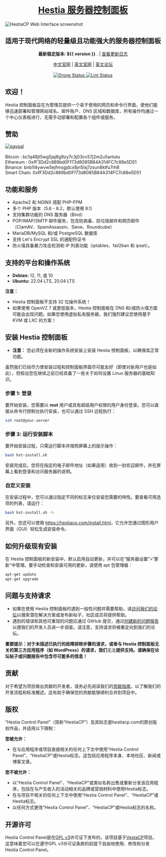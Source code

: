 <h1 align="center"><a href="https://www.hestiacp.com/">Hestia 服务器控制面板</a></h1>

![HestiaCP Web Interface screenshot](https://hestiamb.org/520.png)

<h2 align="center">适用于现代网络的轻量级且功能强大的服务器控制面板</h2>

<p align="center"><strong>最新稳定版本: ${{ version }}</strong> . | <a href="changelog.md">查看更新日志</a></p>

<p align="center">
	<a href="https://hestiamb.org">中文官网</a> |
	<a href="https://hestiacp.com">英文官网</a> |
	<a href="https://forum.hestiacp.com">英文论坛</a>
	<br/><br/>
	<a href="https://drone.hestiacp.com/hestiacp/hestiacp">
		<img src="https://drone.hestiacp.com/api/badges/hestiacp/hestiacp/status.svg?ref=refs/heads/main" alt="Drone Status"/>
	</a>
	<a href="https://github.com/hestiacp/hestiacp/actions/workflows/lint.yml">
		<img src="https://github.com/hestiacp/hestiacp/actions/workflows/lint.yml/badge.svg" alt="Lint Status"/>
	</a>
</p>

## **欢迎！**

Hestia 控制面板旨在为管理员提供一个易于使用的网页和命令行界面，使他们能够迅速部署和管理网站域名、邮件账户、DNS 区域和数据库，所有操作均通过一个中心仪表板进行，无需手动部署和配置各个组件或服务。

## 赞助

[![paypal](https://www.paypalobjects.com/en_US/i/btn/btn_donateCC_LG.gif)](https://www.paypal.com/cgi-bin/webscr?cmd=_s-xclick&hosted_button_id=ST87LQH2CHGLA)<br /><br />
Bitcoin : bc1q48jt5wg5jaj8g9zy7c3j03cv57j2m2u5anlutu<br>
Ethereum : 0xfF3Dd2c889bd0Ff73d8085B84A314FC7c88e5D51<br>
Binance: bnb1l4ywvw5ejfmsgjdcx8jn5lxj7zsun8ktfu7rh8<br>
Smart Chain: 0xfF3Dd2c889bd0Ff73d8085B84A314FC7c88e5D51<br>

## 功能和服务

- Apache2 和 NGINX 搭配 PHP-FPM
- 多个 PHP 版本（5.6 - 8.2，默认使用 8.1）
- 支持集群功能的 DNS 服务器（Bind）
- POP/IMAP/SMTP 邮件服务，包含防病毒、防垃圾邮件和网页邮件（ClamAV、SpamAssassin、Sieve、Roundcube）
- MariaDB/MySQL 和/或 PostgreSQL 数据库
- 支持 Let's Encrypt SSL 的通配符证书
- 防火墙具备暴力攻击检测和 IP 列表功能（iptables、fail2ban 和 ipset）。

## 支持的平台和操作系统

- **Debian:** 12, 11, 或 10
- **Ubuntu:** 22.04 LTS, 20.04 LTS

**注意：**

- Hestia 控制面板不支持 32 位操作系统！
- 如果使用 OpenVZ 7 或更低版本，Hestia 控制面板在 DNS 和/或防火墙方面可能会出现问题。如果您使用虚拟私有服务器，我们强烈建议您使用基于 KVM 或 LXC 的方案！

## 安装 Hestia 控制面板

- **注意：** 您必须在全新的操作系统安装上安装 Hestia 控制面板，以确保其正常功能。

虽然我们已经尽力使安装过程和控制面板界面尽可能友好（即使对新用户也是如此），但假设您在继续之前已经具备了一些关于如何设置 Linux 服务器的基础知识。

### 步骤 1: 登录

要开始安装，您需要以 **root** 用户或具有超级用户权限的用户身份登录。您可以直接从命令行控制台执行安装，也可以通过 SSH 远程执行：

```bash
ssh root@your.server
```

### 步骤 3: 运行安装脚本

要开始安装过程，只需运行脚本并按照屏幕上的提示操作：

```bash
bash hst-install.sh
```

安装完成后，您将在指定的电子邮件地址（如果适用）收到一封欢迎邮件，并在屏幕上看到登录和访问服务器的说明。

### 自定义安装

在安装过程中，您可以通过指定不同的标志来仅安装您需要的特性。要查看可用选项的列表，请运行：

```bash
bash hst-install.sh -h
```

另外，您还可以使用 <https://hestiacp.com/install.html>，它允许您通过图形用户界面（GUI）轻松生成安装命令。

## 如何升级现有安装

在 Hestia 控制面板的新安装中，默认启用自动更新，并可以在“服务器设置”>“更新”中管理。要手动检查和安装可用的更新，请使用 apt 包管理器：

```bash
apt-get update
apt-get upgrade
```

## 问题与支持请求

- 如果在使用 Hestia 控制面板时遇到一般性问题并需要帮助，请[访问我们的论坛](https://forum.hestiacp.com/)以搜索潜在解决方案或发布新帖子，社区成员将提供帮助。
- 遇到的错误和其他可重现的问题应通过 GitHub 提交，通过[创建新的问题报告](https://github.com/hestiacp/hestiacp/issues)以便我们的开发人员进一步调查。请注意，支持请求将被重定向到我们的论坛。

**重要提示：对于未描述已执行的故障排除步骤的请求，或者与 Hestia 控制面板无关的第三方应用程序（如 WordPress）的请求，我们**无法**提供支持。请确保在论坛帖子或问题报告中包含尽可能多的信息！**

## 贡献

对于希望为项目做出贡献的开发者，请务必先阅读我们的[贡献指南](https://github.com/hestiacp/hestiacp/blob/release/CONTRIBUTING.md)，以了解我们的开发流程和标准概述。这有助于确保您的贡献能够顺利合并到项目中。

## 版权

“Hestia Control Panel”（简称“HestiaCP”）及其标志是hestiacp.com的原创版权作品，并适用以下限制：

**您被允许：**

- 在与应用程序或项目直接相关的任何上下文中使用“Hestia Control Panel”、“HestiaCP”或Hestia标志。这包括应用程序本身、本地社区、新闻或博客文章。

**您不被允许：**

- 以“Hestia Control Panel”、“HestiaCP”或类似名称出售或重新分发该应用程序，包括在与产生收入的活动相关的品牌或营销材料中使用Hestia标志。
- 在与项目不相关的任何上下文中使用“Hestia Control Panel”、“HestiaCP”或Hestia标志。
- 以任何方式更改“Hestia Control Panel”、“HestiaCP”或Hestia标志的名称。

## 开源许可

Hestia Control Panel是在[GPL v3](https://github.com/hestiacp/hestiacp/blob/release/LICENSE)许可证下发布的，该项目基于[VestaCP](https://vestacp.com/)项目。这意味着您可以在遵守GPL v3许可证条款的前提下自由地使用、修改和分发Hestia Control Panel。
